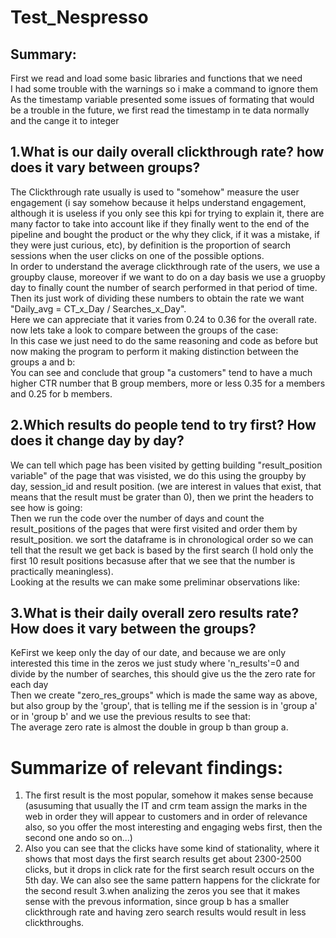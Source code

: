 # Test_Nespresso
## Summary:
First we read and load some basic libraries and functions that we need  
I had some trouble with the warnings so i make a command to ignore them  
As the timestamp variable presented some issues of formating that would be a trouble in the future, we first read the timestamp in te data normally and the cange it to integer  
## 1.What is our daily overall clickthrough rate? how does it vary between groups?  
The Clickthrough rate usually is used to "somehow" measure the user engagement (i say somehow because it helps understand engagement, although it is useless if you only see this kpi for trying to explain it, there are many factor to take into account like if they finally went to the end of the pipeline and bought the product or the why they click, if it was a mistake, if they were just curious, etc), by definition is the proportion of search sessions when the user clicks on one of the possible options.  
In order to understand the average clickthrough rate of the users, we use a groupby clause, moreover if we want to do on a day basis we use a gruopby day to finally count the number of search performed in that period of time. Then its just work of dividing these numbers to obtain the rate we want "Daily_avg = CT_x_Day / Searches_x_Day".  
Here we can appreciate that it varies from 0.24 to 0.36 for the overall rate. now lets take a look to compare between the groups of the case:  
In this case we just need to do the same reasoning and code as before but now making the program to perform it making distinction between the groups a and b:  
You can see and conclude that group "a customers" tend to have a much higher CTR number that B group members, more or less 0.35 for a members and 0.25 for b members.  

## 2.Which results do people tend to try first? How does it change day by day?
We can tell which page has been visited by getting building "result_position variable" of the page that was visisted, we do this using the groupby by day, session_id and result position. (we are interest in values that exist, that means that the result must be grater than 0), then we print the headers to see how is going:  
Then we run the code over the number of days and count the result_positions of the pages that were first visited and order them by result_position. we sort the dataframe is in chronological order so we can tell that the result we get back is based by the first search (I hold only the first 10 result positions becasuse after that we see that the number is practically meaningless).  
Looking at the results we can make some preliminar observations like:  
  

## 3.What is their daily overall zero results rate? How does it vary between the groups?  
KeFirst we keep only the day of our date, and because we are only interested this time in the zeros we just study where  'n_results'=0 and divide by the number of searches, this should give us the the zero rate for each day  
Then we create "zero_res_groups" which is made the same way as above, but also group by the 'group', that is telling me if the session is in 'group a' or in 'group b' and we use the previous results to see that:  
The average zero rate is almost the double in group b than group a. 


# Summarize of relevant findings:
1. The first result is the most popular, somehow it makes sense because (asusuming that usually the IT and crm team assign the marks in the web in order they will appear to customers and in order of relevance also, so you offer the most interesting and engaging webs first, then the second one ando so on...)
2. Also you can see that the clicks have some kind of stationality, where it shows that most days the first search results get about 2300-2500 clicks, but it drops in click rate for the first search result occurs on the 5th day. We can also see the same pattern happens for the clickrate for the second result
3.when analizing the zeros you see that it makes sense with the prevous information, since group b has a smaller clickthrough rate and having zero search results would result in less clickthroughs.





